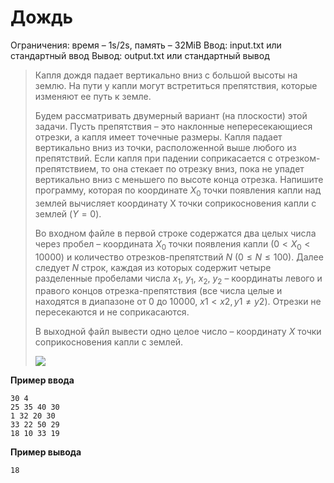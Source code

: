 # Дождь

Ограничения: время – 1s/2s, память – 32MiB Ввод: input.txt или стандартный ввод Вывод: output.txt или стандартный вывод

> Капля дождя падает вертикально вниз с большой высоты на землю. На пути у капли могут встретиться препятствия, которые изменяют ее путь к земле.
>
> Будем рассматривать двумерный вариант (на плоскости) этой задачи. Пусть препятствия – это наклонные непересекающиеся отрезки, а капля имеет точечные размеры. Капля падает вертикально вниз из точки, расположенной выше любого из препятствий. Если капля при падении соприкасается с отрезком-препятствием, то она стекает по отрезку вниз, пока не упадет вертикально вниз с меньшего по высоте конца отрезка. Напишите программу, которая по координате $X_0$ точки появления капли над землей вычисляет координату X точки соприкосновения капли с землей $(Y = 0)$.
>
> Во входном файле в первой строке содержатся два целых числа через пробел – координата $X_0$ точки появления капли $(0 < X_0 < 10000)$ и количество отрезков-препятствий $N$ $(0 ≤ N ≤ 100)$. Далее следует $N$ строк, каждая из которых содержит четыре разделенные пробелами числа $x_1$, $y_1$, $x_2$, $y_2$ – координаты левого и правого концов отрезка-препятствия (все числа целые и находятся в диапазоне от 0 до 10000, $x1 < x2, y1 ≠ y2$). Отрезки не пересекаются и не соприкасаются.
>
> В выходной файл вывести одно целое число – координату $X$ точки соприкосновения капли с землей.
>
> ![](https://ipc.susu.ru/7824.gif)

**Пример ввода**
```
30 4
25 35 40 30
1 32 20 30
33 22 50 29
18 10 33 19
```
**Пример вывода**
```
18
```

